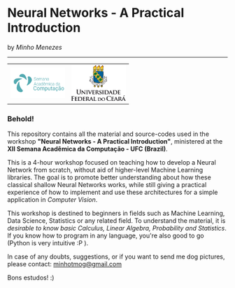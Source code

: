 # Neural Networks - A Practical Introduction
by _Minho Menezes_  

---

<table>
  <tr>
    <td><a href="http://www.petcomp.ufc.br/sac"><img src="imgs/sac-logo.png" alt="Logotipo da SAC" width="125px"/></a></td>
    <td><a href="http://www.ufc.br"><img src="imgs/brasao-ufc.png" alt="Logotipo da SAC" width="125px"/></a></td>
  </tr>
</table>

### Behold!

This repository contains all the material and source-codes used in the workshop **"Neural Networks - A Practical Introduction"**, ministered at the **XII Semana Acadêmica da Computação - UFC (Brazil)**. 

This is a 4-hour workshop focused on teaching how to develop a Neural Network from scratch, without aid of higher-level Machine Learning libraries. The goal is to promote better understanding about how these classical shallow Neural Networks works, while still giving a practical experience of how to implement and use these architectures for a simple application in _Computer Vision_.

This workshop is destined to beginners in fields such as Machine Learning, Data Science, Statistics or any related field. To understand the material, it is _desirable to know basic Calculus, Linear Algebra, Probability and Statistics_. If you know how to program in any language, you're also good to go (Python is very intuitive :P ). 

In case of any doubts, suggestions, or if you want to send me dog pictures, please contact: [minhotmog@gmail.com](#mail-to:minhotmog@gmail.com)

Bons estudos! :)